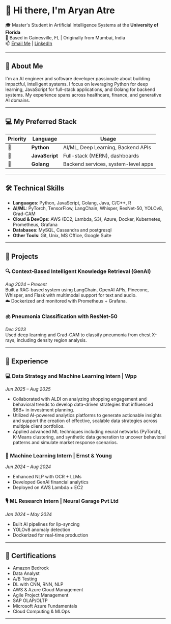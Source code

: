 # 👋 Hi there, I'm Aryan Atre

🎓 Master's Student in Artificial Intelligence Systems at the **University of Florida**  
📍 Based in Gainesville, FL | Originally from Mumbai, India  
📫 [Email Me](mailto:atrearyan@gmail.com) | [LinkedIn](https://www.linkedin.com/in/aryan-atre)

---

## 🚀 About Me

I'm an AI engineer and software developer passionate about building impactful, intelligent systems. I focus on leveraging Python for deep learning, JavaScript for full-stack applications, and Golang for backend systems. My experience spans across healthcare, finance, and generative AI domains.

---

## 💻 My Preferred Stack

| Priority | Language     | Usage                               |
|----------|--------------|-------------------------------------|
| 🥇       | **Python**    | AI/ML, Deep Learning, Backend APIs  |
| 🥈       | **JavaScript**| Full-stack (MERN), dashboards       |
| 🥉       | **Golang**    | Backend services, system-level apps |

---

## 🛠️ Technical Skills

- **Languages**: Python, JavaScript, Golang, Java, C/C++, R  
- **AI/ML**: PyTorch, TensorFlow, LangChain, Whisper, ResNet-50, YOLOv8, Grad-CAM  
- **Cloud & DevOps**: AWS (EC2, Lambda, S3), Azure, Docker, Kubernetes, Prometheus, Grafana  
- **Databases**: MySQL, Cassandra and postgresql
- **Other Tools**: Git, Unix, MS Office, Google Suite

---

## 🧠 Projects

### 🔍 Context-Based Intelligent Knowledge Retrieval (GenAI)  
_Aug 2024 – Present_  
Built a RAG-based system using LangChain, OpenAI APIs, Pinecone, Whisper, and Flask with multimodal support for text and audio.  
☁️ Dockerized and monitored with Prometheus + Grafana.

### 🫁 Pneumonia Classification with ResNet-50  
_Dec 2023_  
Used deep learning and Grad-CAM to classify pneumonia from chest X-rays, including density region analysis.

---

## 💼 Experience

### 💻 Data Strategy and Machine Learning Intern | Wpp
_Jun 2025 – Aug 2025_ 
- Collaborated with ALDI on analyzing shopping engagement and behavioral trends to develop data-driven strategies that influenced $6B+ in investment planning.
- Utilized AI-powered analytics platforms to generate actionable insights and support the creation of effective, scalable data strategies across multiple client portfolios.
- Applied advanced ML techniques including neural networks (PyTorch), K-Means clustering, and synthetic data generation to uncover behavioral patterns and simulate market response scenarios.

### 🧠 Machine Learning Intern | Ernst & Young  
_Jun 2024 – Aug 2024_  
- Enhanced NLP with OCR + LLMs  
- Developed GenAI financial analytics  
- Deployed on AWS Lambda + EC2

### 🎙️ ML Research Intern | Neural Garage Pvt Ltd  
_Jan 2024 – May 2024_  
- Built AI pipelines for lip-syncing  
- YOLOv8 anomaly detection  
- Dockerized for real-time production

<!-- ### 🔐 Software Dev & Cybersecurity Intern | Securizen Pvt Ltd  
_Dec 2023 – Jan 2024_  
- Improved CloudCCTV dashboard (MERN)  
- Conducted white-hat security testing   -->

---

## 🏅 Certifications

- Amazon Bedrock  
- Data Analyst 
- A/B Testing
- DL with CNN, RNN, NLP  
- AWS & Azure Cloud Management  
- Agile Project Management  
- SAP OLAP/OLTP  
- Microsoft Azure Fundamentals  
- Cloud Computing & MLOps

---

<!-- ## 📊 GitHub Stats

<p align="center">
  <img src="https://github-readme-streak-stats.herokuapp.com?user=atrearyan&theme=tokyonight&hide_border=true" alt="GitHub Streak" />
  <br>
  <img src="https://github-readme-stats.vercel.app/api/top-langs/?username=atrearyan&langs_count=8&layout=compact&theme=tokyonight&hide_border=true&hide=jupyter%20notebook" alt="Top Languages">
  <br>
  <img src="https://github-readme-stats.vercel.app/api?username=atrearyan&show_icons=true&theme=tokyonight&hide_border=true&count_private=true&include_all_commits=true" alt="GitHub Stats">
</p>

--- -->